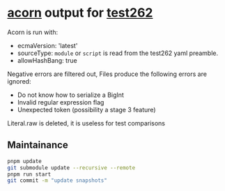 # [acorn] output for [test262]

Acorn is run with:

* ecmaVersion: 'latest'
* sourceType: `module` or `script` is read from the test262 yaml preamble.
* allowHashBang: true

Negative errors are filtered out,
Files produce the following errors are ignored:

* Do not know how to serialize a BigInt
* Invalid regular expression flag
* Unexpected token (possibility a stage 3 feature)

Literal.raw is deleted, it is useless for test comparisons

## Maintainance

```bash
pnpm update
git submodule update --recursive --remote
pnpm run start
git commit -m "update snapshots"
```

[acorn]: https://github.com/acornjs/acorn
[test262]: https://github.com/tc39/test262
